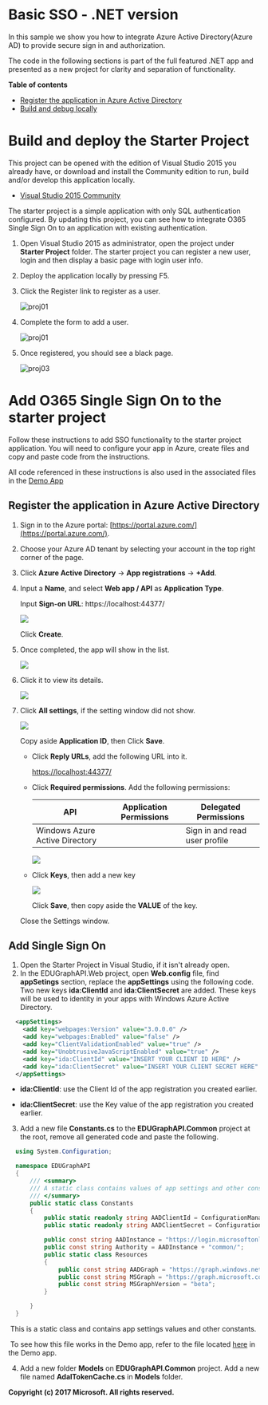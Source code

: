 # Basic SSO - .NET version

In this sample we show you how to integrate Azure Active Directory(Azure AD) to provide secure sign in and authorization. 

The code in the following sections is part of the full featured .NET app and presented as a new project for clarity and separation of functionality.

**Table of contents**
* [Register the application in Azure Active Directory](#register-the-application-in-azure-active-directory)
* [Build and debug locally](#build-and-debug-locally)

# Build and deploy the Starter Project

This project can be opened with the edition of Visual Studio 2015 you already have, or download and install the Community edition to run, build and/or develop this application locally.

- [Visual Studio 2015 Community](https://go.microsoft.com/fwlink/?LinkId=691978&clcid=0x409)

The starter project is a simple application with only SQL authentication configured.  By updating this project, you can see how to integrate O365 Single Sign On to an application with existing authentication.

1. Open Visual Studio 2015 as administrator, open the project under **Starter Project** folder. The starter project you can register a new user, login and then display a basic page with login user info.

2. Deploy the application locally by pressing F5.

3. Click the Register link to register as a user.

   ![proj01](Images/proj03.png)

4. Complete the form to add a user.

   ![proj01](Images/proj01.png)

5. Once registered, you should see a black page.

   ![proj03](Images/proj02.png)

# Add O365 Single Sign On to the starter project
Follow these instructions to add SSO functionality to the starter project application.  You will need to configure your app in Azure, create files and copy and paste code from the instructions.  

All code referenced in these instructions is also used in the associated files in the [Demo App](https://github.com/TylerLu/EDUGraphAPI/)

## Register the application in Azure Active Directory

1. Sign in to the Azure portal: [https://portal.azure.com/](https://portal.azure.com/).

2. Choose your Azure AD tenant by selecting your account in the top right corner of the page.

3. Click **Azure Active Directory** -> **App registrations** -> **+Add**.

4. Input a **Name**, and select **Web app / API** as **Application Type**.

   Input **Sign-on URL**: https://localhost:44377/

   ![](Images/aad-create-app-02.png)

   Click **Create**.

5. Once completed, the app will show in the list.

   ![](Images/aad-create-app-03.png)

6. Click it to view its details. 

   ![](Images/aad-create-app-04.png)

7. Click **All settings**, if the setting window did not show.

     ![](Images/aad-create-app-05.png)

     Copy aside **Application ID**, then Click **Save**.

   * Click **Reply URLs**, add the following URL into it.

     [https://localhost:44377/](https://localhost:44377/)

   * Click **Required permissions**. Add the following permissions:

     | API                            | Application Permissions | Delegated Permissions         |
     | ------------------------------ | ----------------------- | ----------------------------- |
     | Windows Azure Active Directory |                         | Sign in and read user profile |

     ![](Images/aad-create-app-06.png)

   * Click **Keys**, then add a new key

     ![](Images/aad-create-app-07.png)

     Click **Save**, then copy aside the **VALUE** of the key. 

   Close the Settings window.

## Add Single Sign On

1. Open the Starter Project in Visual Studio, if it isn't already open.  
2. In the EDUGraphAPI.Web project, open **Web.config** file, find **appSetings** section, replace the **appSettings** using the following code.  Two new keys **ida:ClientId** and **ida:ClientSecret** are added. These keys will be used to identity in your apps with Windows Azure Active Directory.


```xml
  <appSettings>
    <add key="webpages:Version" value="3.0.0.0" />
    <add key="webpages:Enabled" value="false" />
    <add key="ClientValidationEnabled" value="true" />
    <add key="UnobtrusiveJavaScriptEnabled" value="true" />
    <add key="ida:ClientId" value="INSERT YOUR CLIENT ID HERE" />
    <add key="ida:ClientSecret" value="INSERT YOUR CLIENT SECRET HERE" />
  </appSettings>
```
- **ida:ClientId**: use the Client Id of the app registration you created earlier.

- **ida:ClientSecret**: use the Key value of the app registration you created earlier.


3. Add a new file **Constants.cs** to the  **EDUGraphAPI.Common** project at the root, remove all generated code and paste the following.  

```c#
  using System.Configuration;

  namespace EDUGraphAPI
  {
      /// <summary>
      /// A static class contains values of app settings and other constant values
      /// </summary>
      public static class Constants
      {
          public static readonly string AADClientId = ConfigurationManager.AppSettings["ida:ClientId"];
          public static readonly string AADClientSecret = ConfigurationManager.AppSettings["ida:ClientSecret"];

          public const string AADInstance = "https://login.microsoftonline.com/";
          public const string Authority = AADInstance + "common/";
          public static class Resources
          {
              public const string AADGraph = "https://graph.windows.net";
              public const string MSGraph = "https://graph.microsoft.com";
              public const string MSGraphVersion = "beta";
          }

      }
  }
```
​	This is a static class and contains app settings values and other constants.

​	To see how this file works in the Demo app, refer to the file located [here](https://github.com/TylerLu/EDUGraphAPI/blob/master/src/EDUGraphAPI.Common/Constants.cs) in the Demo app.


4. Add a new folder **Models** on **EDUGraphAPI.Common** project. Add a new file named **AdalTokenCache.cs** in **Models** folder.

















**Copyright (c) 2017 Microsoft. All rights reserved.**
